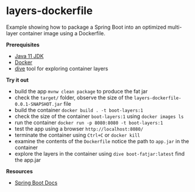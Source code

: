 # layers-dockerfile 

Example showing how to package a Spring Boot into an optimized multi-layer container 
image using a Dockerfile. 

**Prerequisites** 

* [Java 11 JDK](https://adoptopenjdk.net/) 
* [Docker](https://www.docker.com/products/docker-desktop) 
* [dive](https://github.com/wagoodman/dive) tool for exploring container layers 

**Try it out** 

* build the app `mvnw clean package` to produce the fat jar 
* check the `target/` folder, observe the size of the `layers-dockerfile-0.0.1-SNAPSHOT.jar` file
* build the container `docker build . -t boot-layers:1` 
* check the size of the container `boot-layers:1` using `docker images ls` 
* run the container `docker run -p 8080:8080 -t boot-layers:1`
* test the app using a browser `http://localhost:8080/`
* terminate the container using `Ctrl+C` or `docker kill`
* examine the contents of the `Dockerfile` notice the path to `app.jar` in the container 
* explore the layers in the container using `dive boot-fatjar:latest` find the app.jar 

**Resources**
 
* [Spring Boot Docs](https://docs.spring.io/spring-boot/docs/current/reference/html/spring-boot-features.html#layering-docker-images) 
